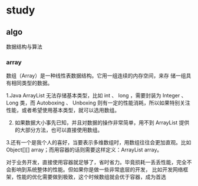 # study

## algo
数据结构与算法

### array
数组（Array）是一种线性表数据结构。它用一组连续的内存空间，来存
储一组具有相同类型的数据。

1.Java ArrayList 无法存储基本类型，比如 int 、 long ，需要封装为 Integer 、 Long 类，而 Autoboxing 、 Unboxing 则有一定的性能消耗，所以如果特别关注性能，或者希望使用基本类型，就可以选用数组。

2. 如果数据大小事先已知，并且对数据的操作非常简单，用不到 ArrayList 提供的大部分方法，也可以直接使用数组。

3.还有一个是我个人的喜好，当要表示多维数组时，用数组往往会更加直观。比如Object[][] array；而用容器的话则需要这样定义：ArrayList<ArrayList > array。

对于业务开发，直接使用容器就足够了，省时省力。毕竟损耗一丢丢性能，完全不会影响到系统整体的性能。但如果你是做一些非常底层的开发，
比如开发网络框架，性能的优化需要做到极致，这个时候数组就会优于容器，成为首选
